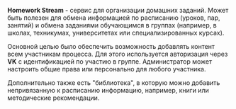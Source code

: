 **Homework Stream** - сервис для организации домашних заданий. Может быть полезен для обмена информацией по расписанию (уроков, пар, занятий) и обмена заданиями обучающимся в группах (например, в школах, техникумах, университетах или специализированных курсах).

Основной целью было обеспечить возможность добавлять контент всем участникам процесса. Для этого используется авторизация через **VK** с идентификацией по участию в группе. Администратор может настроить общие права или персонально для любого участника.

Дополнительно также есть "библиотека", в которую можно добавить непривязанную к расписанию информацию, например, книги или методические рекомендации.
